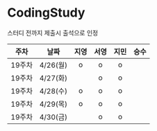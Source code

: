 # CodingStudy

스터디 전까지 제출시 출석으로 인정

|주차|날짜|지영|서영|지민|승수|
|--------|:-------:|:-------:|:-------:|:-------:|:-------:|
|19주차|4/26(월)|o|o|o||
|19주차|4/27(화)||o|o||
|19주차|4/28(수)|o|o|o||
|19주차|4/29(목)|o|o|o||
|19주차|4/30(금)||o|o||



